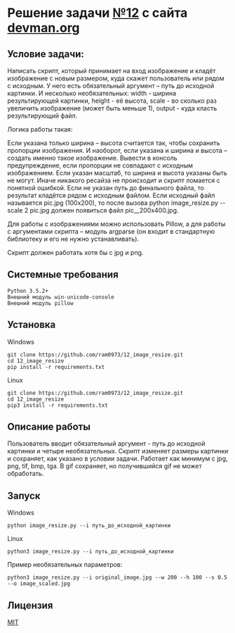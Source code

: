 # Решение задачи [№12](https://devman.org/challenges/12/) с сайта [devman.org](https://devman.org)

## Условие задачи:

Написать скрипт, который принимает на вход изображение и кладёт 
изображение с новым размером, куда скажет пользователь или рядом с исходным. 
У него есть обязательный аргумент – путь до исходной картинки. 
И несколько необязательных: 
width - ширина результирующей картинки, 
height - её высота, 
scale - во сколько раз увеличить изображение (может быть меньше 1), 
output - куда класть результирующий файл.

Логика работы такая:

Если указана только ширина – высота считается так, чтобы сохранить пропорции изображения. 
И наоборот, если указана и ширина и высота – создать именно такое изображение. 
Вывести в консоль предупреждение, если пропорции не совпадают с исходным изображением.
Если указан масштаб, то ширина и высота указаны быть не могут. 
Иначе никакого ресайза не происходит и скрипт ломается с понятной ошибкой.
Если не указан путь до финального файла, то результат кладётся рядом с 
исходным файлом. Если исходный файл называется pic.jpg (100x200),
 то после вызова python image_resize.py --scale 2 pic.jpg должен 
 появиться файл pic__200x400.jpg.

Для работы с изображениями можно использовать Pillow, а для работы с 
аргументами скрипта – модуль argparse (он входит в стандартную библиотеку 
и его не нужно устанавливать).

Скрипт должен работать хотя бы с jpg и png.

## Системные требования

```
Python 3.5.2+
Внешний модуль win-unicode-console
Внешний модуль pillow
```

## Установка

Windows

```    
git clone https://github.com/ram0973/12_image_resize.git
cd 12_image_resize
pip install -r requirements.txt
```

Linux
```    
git clone https://github.com/ram0973/12_image_resize.git
cd 12_image_resize
pip3 install -r requirements.txt
```
    
## Описание работы

Пользователь вводит обязательный аргумент - путь до исходной картинки и 
четыре необязательных. Скрипт изменяет размеры картинки и сохраняет, как 
указано в условии задачи. Работает как минимум с jpg, png, tif, bmp, tga. 
В gif сохраняет, но получившийся gif не может обработать.

## Запуск

Windows

```
python image_resize.py --i путь_до_исходной_картинки
```
 
Linux

``` 
python3 image_resize.py --i путь_до_исходной_картинки 
```

Пример необязательных параметров:
``` 
python3 image_resize.py --i original_image.jpg --w 200 --h 100 --s 0.5 --o image_scaled.jpg
```

 
## Лицензия

[MIT](http://opensource.org/licenses/MIT)